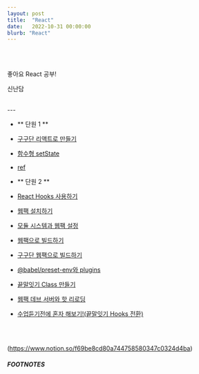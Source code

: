 ```yaml
---
layout: post
title:  "React"
date:   2022-10-31 00:00:00
blurb: "React"
---
```


<br />
<br />

좋아요 React 공부!

신난담

<br />
---

- ** 단원 1 **

- [구구단 리액트로 만들기][link_react_web_1]
- [함수형 setState][link_react_web_2]
- [ref][link_react_web_3]

- ** 단원 2 **

- [React Hooks 사용하기][link_react_web_4]
- [웹팩 설치하기][link_react_web_5]
- [모듈 시스템과 웹팩 설정][link_react_web_6]
- [웹팩으로 빌드하기][link_react_web_7]
- [구구단 웹팩으로 빌드하기][link_react_web_8]
- [@babel/preset-env와 plugins][link_react_web_9]
- [끝말잇기 Class 만들기][link_react_web_10]
- [웹팩 데브 서버와 핫 리로딩][link_react_web_11]
- [수업듣기전에 혼자 해보기!(끝말잇기 Hooks 전환)][link_react_web_12]

<br />
<br />

(https://www.notion.so/f69be8cd80a744758580347c0324d4ba)

##### FOOTNOTES

[^1]: This is a note!


[link_react_web_1]:https://warm-dew-a7a.notion.site/hooks-9b389ad8177f45ecbadf90b5f81fedce
[link_react_web_2]:https://warm-dew-a7a.notion.site/setState-103abe11a6a146309e2ef229bd8cd46a
[link_react_web_3]:https://warm-dew-a7a.notion.site/ref-focus-rendering-d6c1c211ea9d4329ac0f69c11302599d
[link_react_web_4]:https://warm-dew-a7a.notion.site/React-Hooks-5b9e9968f14f491384f98f9d7944ee2d
[link_react_web_5]:https://warm-dew-a7a.notion.site/6f220a0f47ce4edc8a38a1934a22026d
[link_react_web_6]:https://warm-dew-a7a.notion.site/dcfee223a0e746368a8995b450284ce1
[link_react_web_7]:https://warm-dew-a7a.notion.site/2b8707b2a6cc49a7a7ce34fca3a8b477
[link_react_web_8]:https://warm-dew-a7a.notion.site/33a8ce9e4bd642fb8f939e67755f0b4f
[link_react_web_9]:https://warm-dew-a7a.notion.site/babel-preset-env-plugins-ba73910143d7432cb9b38ae86aa71620
[link_react_web_10]:https://warm-dew-a7a.notion.site/Class-e1fb850f8214412dbe9a87ad81fb1e44
[link_react_web_11]:https://warm-dew-a7a.notion.site/4f8df55f4e3d484f983a090ed2b34280
[link_react_web_12]:https://warm-dew-a7a.notion.site/Hooks-a0dfba1fba414cb68e50d54ca5acd449